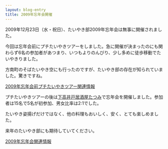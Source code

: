 ```yaml
---
layout: blog-entry
title: 2009年忘年会開催
---
```


2009年12月23日（水・祝日）、たいやき部2009年忘年会は無事に開催されました。

今回は忘年会前にプチたいやきツアーをしました。急に開催が決まったのにも関わらず6名の参加者があつまり、いつもよりのんびり、少し多めに徒歩移動でたいやきりました。

方南町のそばたいやき空にも行ったのですが、たいやき部の存在が知られていました。驚きですね。

[2009年忘年会前プチたいやきツアー関連情報](http://qwik.jp/taiyaki/77.html)

プチたいやきツアーの後は[下高井戸居酒屋たつみ](http://www.shimotaka.or.jp/tatsumi/)で忘年会を開催しました。参加者は15名で5名が初参加、男女比率は2:1でした。

たいやき姿揚げだけではなく、他の料理もおいしく、安く、とても楽しめました。

来年のたいやき部にも期待していてください。

[2009年忘年会関連情報](http://qwik.jp/taiyaki/76.html)

